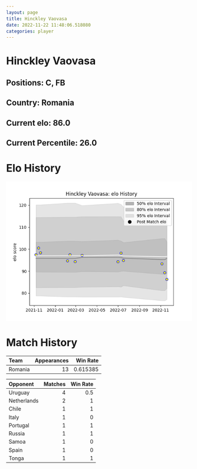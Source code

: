 ```yaml
---  
layout: page  
title: Hinckley Vaovasa  
date: 2022-11-22 11:48:06.518080  
categories: player  
---
```

# Hinckley Vaovasa

## Positions: C, FB

## Country: Romania

## Current elo: 86.0

## Current Percentile: 26.0

# Elo History


![elo history](history_HinckleyVaovasa.png)
# Match History


| Team    |   Appearances |   Win Rate |
|:--------|--------------:|-----------:|
| Romania |            13 |   0.615385 |

| Opponent    |   Matches |   Win Rate |
|:------------|----------:|-----------:|
| Uruguay     |         4 |        0.5 |
| Netherlands |         2 |        1   |
| Chile       |         1 |        1   |
| Italy       |         1 |        0   |
| Portugal    |         1 |        1   |
| Russia      |         1 |        1   |
| Samoa       |         1 |        0   |
| Spain       |         1 |        0   |
| Tonga       |         1 |        1   |